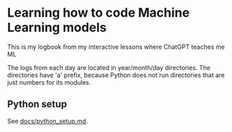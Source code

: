 # Learning how to code Machine Learning models

This is my logbook from my interactive lessons where ChatGPT teaches me ML

The logs from each day are located in year/month/day directories. The directories have 'a' prefix, because Python does not run directories that are just numbers for its modules.

## Python setup

See [docs/python_setup.md](docs/python_setup.md).

